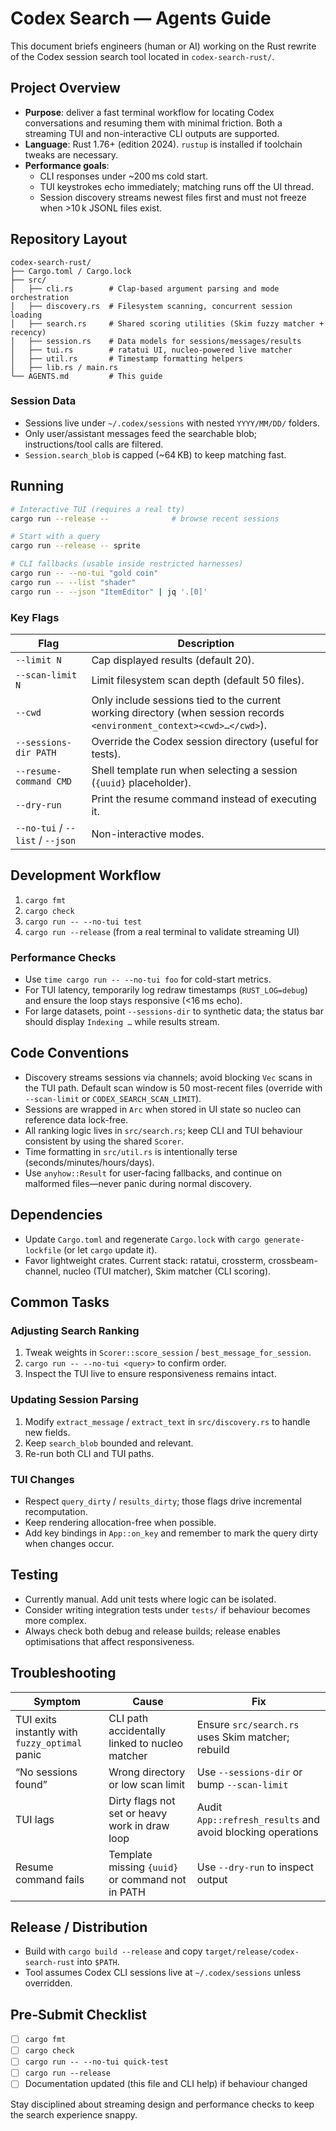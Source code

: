 # Codex Search — Agents Guide

This document briefs engineers (human or AI) working on the Rust rewrite of the Codex session search tool located in `codex-search-rust/`.

## Project Overview

- **Purpose**: deliver a fast terminal workflow for locating Codex conversations and resuming them with minimal friction. Both a streaming TUI and non-interactive CLI outputs are supported.
- **Language**: Rust 1.76+ (edition 2024). `rustup` is installed if toolchain tweaks are necessary.
- **Performance goals**:
  - CLI responses under ~200 ms cold start.
  - TUI keystrokes echo immediately; matching runs off the UI thread.
  - Session discovery streams newest files first and must not freeze when >10 k JSONL files exist.

## Repository Layout

```
codex-search-rust/
├── Cargo.toml / Cargo.lock
├── src/
│   ├── cli.rs        # Clap-based argument parsing and mode orchestration
│   ├── discovery.rs  # Filesystem scanning, concurrent session loading
│   ├── search.rs     # Shared scoring utilities (Skim fuzzy matcher + recency)
│   ├── session.rs    # Data models for sessions/messages/results
│   ├── tui.rs        # ratatui UI, nucleo-powered live matcher
│   ├── util.rs       # Timestamp formatting helpers
│   ├── lib.rs / main.rs
└── AGENTS.md         # This guide
```

### Session Data

- Sessions live under `~/.codex/sessions` with nested `YYYY/MM/DD/` folders.
- Only user/assistant messages feed the searchable blob; instructions/tool calls are filtered.
- `Session.search_blob` is capped (~64 KB) to keep matching fast.

## Running

```bash
# Interactive TUI (requires a real tty)
cargo run --release --              # browse recent sessions

# Start with a query
cargo run --release -- sprite

# CLI fallbacks (usable inside restricted harnesses)
cargo run -- --no-tui "gold coin"
cargo run -- --list "shader"
cargo run -- --json "ItemEditor" | jq '.[0]'
```

### Key Flags

| Flag | Description |
|------|-------------|
| `--limit N` | Cap displayed results (default 20). |
| `--scan-limit N` | Limit filesystem scan depth (default 50 files). |
| `--cwd` | Only include sessions tied to the current working directory (when session records `<environment_context><cwd>…</cwd>`). |
| `--sessions-dir PATH` | Override the Codex session directory (useful for tests). |
| `--resume-command CMD` | Shell template run when selecting a session (`{uuid}` placeholder). |
| `--dry-run` | Print the resume command instead of executing it. |
| `--no-tui` / `--list` / `--json` | Non-interactive modes. |

## Development Workflow

1. `cargo fmt`
2. `cargo check`
3. `cargo run -- --no-tui test`
4. `cargo run --release` (from a real terminal to validate streaming UI)

### Performance Checks

- Use `time cargo run -- --no-tui foo` for cold-start metrics.
- For TUI latency, temporarily log redraw timestamps (`RUST_LOG=debug`) and ensure the loop stays responsive (<16 ms echo).
- For large datasets, point `--sessions-dir` to synthetic data; the status bar should display `Indexing …` while results stream.

## Code Conventions

- Discovery streams sessions via channels; avoid blocking `Vec` scans in the TUI path. Default scan window is 50 most-recent files (override with `--scan-limit` or `CODEX_SEARCH_SCAN_LIMIT`).
- Sessions are wrapped in `Arc` when stored in UI state so nucleo can reference data lock-free.
- All ranking logic lives in `src/search.rs`; keep CLI and TUI behaviour consistent by using the shared `Scorer`.
- Time formatting in `src/util.rs` is intentionally terse (seconds/minutes/hours/days).
- Use `anyhow::Result` for user-facing fallbacks, and continue on malformed files—never panic during normal discovery.

## Dependencies

- Update `Cargo.toml` and regenerate `Cargo.lock` with `cargo generate-lockfile` (or let `cargo` update it).
- Favor lightweight crates. Current stack: ratatui, crossterm, crossbeam-channel, nucleo (TUI matcher), Skim matcher (CLI scoring).

## Common Tasks

### Adjusting Search Ranking

1. Tweak weights in `Scorer::score_session` / `best_message_for_session`.
2. `cargo run -- --no-tui <query>` to confirm order.
3. Inspect the TUI live to ensure responsiveness remains intact.

### Updating Session Parsing

1. Modify `extract_message` / `extract_text` in `src/discovery.rs` to handle new fields.
2. Keep `search_blob` bounded and relevant.
3. Re-run both CLI and TUI paths.

### TUI Changes

- Respect `query_dirty` / `results_dirty`; those flags drive incremental recomputation.
- Keep rendering allocation-free when possible.
- Add key bindings in `App::on_key` and remember to mark the query dirty when changes occur.

## Testing

- Currently manual. Add unit tests where logic can be isolated.
- Consider writing integration tests under `tests/` if behaviour becomes more complex.
- Always check both debug and release builds; release enables optimisations that affect responsiveness.

## Troubleshooting

| Symptom | Cause | Fix |
|---------|-------|-----|
| TUI exits instantly with `fuzzy_optimal` panic | CLI path accidentally linked to nucleo matcher | Ensure `src/search.rs` uses Skim matcher; rebuild |
| “No sessions found” | Wrong directory or low scan limit | Use `--sessions-dir` or bump `--scan-limit` |
| TUI lags | Dirty flags not set or heavy work in draw loop | Audit `App::refresh_results` and avoid blocking operations |
| Resume command fails | Template missing `{uuid}` or command not in PATH | Use `--dry-run` to inspect output |

## Release / Distribution

- Build with `cargo build --release` and copy `target/release/codex-search-rust` into `$PATH`.
- Tool assumes Codex CLI sessions live at `~/.codex/sessions` unless overridden.

## Pre-Submit Checklist

- [ ] `cargo fmt`
- [ ] `cargo check`
- [ ] `cargo run -- --no-tui quick-test`
- [ ] `cargo run --release`
- [ ] Documentation updated (this file and CLI help) if behaviour changed

Stay disciplined about streaming design and performance checks to keep the search experience snappy.

